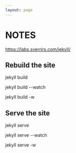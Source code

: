 ```yaml
---
layout: page
---
```

# NOTES
https://labs.sverrirs.com/jekyll/

## Rebuild the site

jekyll build

jekyll build --watch

jekyll build -w

## Serve the site

jekyll serve

jekyll serve --watch

jekyll serve -w